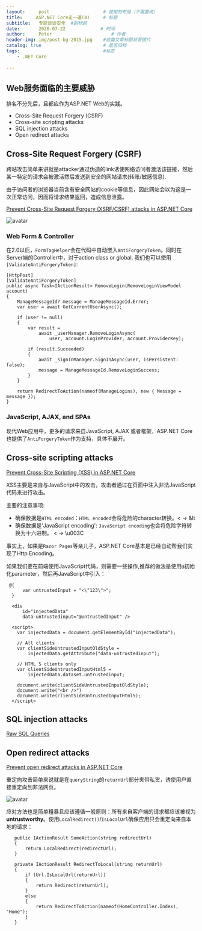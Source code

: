 ```yaml
---
layout:     post                    # 使用的布局（不需要改）
title:     ASP.NET Core走一遍(4)     # 标题 
subtitle:   专题谈谈安全  #副标题
date:       2020-07-22             # 时间
author:     Peter                      # 作者
header-img: img/post-bg-2015.jpg    #这篇文章标题背景图片
catalog: true                       # 是否归档
tags:                               #标签
    - .NET Core
    
---
```



## Web服务面临的主要威胁

排名不分先后，且都应作为ASP.NET Web的实践。  

+ Cross-Site Request Forgery (CSRF)
+ Cross-site scripting attacks
+ SQL injection attacks
+ Open redirect attacks  

## Cross-Site Request Forgery (CSRF)

跨站攻击简单来讲就是attacker通过伪造的link诱使网络访问者激活该链接，然后某一特定的请求会被激活然后发送到安全的网站请求(转账/敏感信息).  

由于访问者的浏览器当前含有安全网站的cookie等信息，因此网站会以为这是一次正常访问，因而将请求结果返回，造成信息泄露。  

[Prevent Cross-Site Request Forgery (XSRF/CSRF) attacks in ASP.NET Core](https://docs.microsoft.com/en-us/aspnet/core/security/anti-request-forgery?view=aspnetcore-3.1)

![avatar](https://www.imperva.com/learn/wp-content/uploads/sites/13/2019/01/csrf-cross-site-request-forgery.png)  

### Web Form & Controller

在2.0以后，`FormTagHelper`会在代码中自动嵌入`AntiForgeryToken`。同时在Server端的Controller中，对于action class or global, 我们也可以使用`[ValidateAntiForgeryToken]`:  

```
[HttpPost]
[ValidateAntiForgeryToken]
public async Task<IActionResult> RemoveLogin(RemoveLoginViewModel account)
{
    ManageMessageId? message = ManageMessageId.Error;
    var user = await GetCurrentUserAsync();

    if (user != null)
    {
        var result = 
            await _userManager.RemoveLoginAsync(
                user, account.LoginProvider, account.ProviderKey);

        if (result.Succeeded)
        {
            await _signInManager.SignInAsync(user, isPersistent: false);
            message = ManageMessageId.RemoveLoginSuccess;
        }
    }

    return RedirectToAction(nameof(ManageLogins), new { Message = message });
}
```  

### JavaScript, AJAX, and SPAs

现代Web应用中，更多的请求来自JavaScript, AJAX 或者框架，ASP.NET Core也提供了`AntiForgeryToken`作为支持，具体不展开。  

## Cross-site scripting attacks

[Prevent Cross-Site Scripting (XSS) in ASP.NET Core](https://docs.microsoft.com/en-us/aspnet/core/security/cross-site-scripting?view=aspnetcore-3.1)  

XSS主要是来自与JavaScript中的攻击，攻击者通过在页面中注入非法JavaScript代码来进行攻击。  

主要的注意事项:

+ 确保数据是`HTML encoded`：`HTML encoded`会将危险的character转换。< -> &lt
+ 确保数据是'JavaScript encoding': `JavaScript encoding`也会将危险字符转换为十六进制。  < -> \u003C  

 事实上，如果是`Razor Pages`等亲儿子，ASP.NET Core基本是已经自动帮我们实现了Http Encoding。  

 如果我们要在前端使用JavaScript代码，则需要一些操作,推荐的做法是使用`@`初始化parameter，然后再JavaScript中引入：  

 ```
  @{
       var untrustedInput = "<\"123\">";
   }

   <div
       id="injectedData"
       data-untrustedinput="@untrustedInput" />

   <script>
     var injectedData = document.getElementById("injectedData");

     // All clients
     var clientSideUntrustedInputOldStyle =
         injectedData.getAttribute("data-untrustedinput");

     // HTML 5 clients only
     var clientSideUntrustedInputHtml5 =
         injectedData.dataset.untrustedinput;

     document.write(clientSideUntrustedInputOldStyle);
     document.write("<br />")
     document.write(clientSideUntrustedInputHtml5);
   </script>
 ```  

 ## SQL injection attacks

 [Raw SQL Queries](https://docs.microsoft.com/en-us/ef/core/querying/raw-sql)  

 ## Open redirect attacks

 [Prevent open redirect attacks in ASP.NET Core](https://docs.microsoft.com/en-us/aspnet/core/security/preventing-open-redirects?view=aspnetcore-3.1)  

 重定向攻击简单来说就是在`queryString`的`returnUrl`部分夹带私货，诱使用户直接重定向到非法网页。  

 ![avatar](https://docs.microsoft.com/en-us/aspnet/core/security/preventing-open-redirects/_static/open-redirection-attack-process.png?view=aspnetcore-3.1)  

 应对方法也是简单粗暴且应该遵循一般原则：所有来自客户端的请求都应该被视为**untrustworthy**。使用`LocalRedirect()`/`IsLocalUrl`确保应用只会重定向来自本地的请求：  

 ```
    public IActionResult SomeAction(string redirectUrl)
    {
        return LocalRedirect(redirectUrl);
    }

    private IActionResult RedirectToLocal(string returnUrl)
    {
        if (Url.IsLocalUrl(returnUrl))
        {
            return Redirect(returnUrl);
        }
        else
        {
            return RedirectToAction(nameof(HomeController.Index), "Home");
        }
    }
 ```
